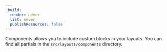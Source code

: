 ```yaml
---
_build:
  render: never
  list: never
  publishResources: false
---
```


Components allows you to include custom blocks in your layouts. You can find all partials in the `src/layouts/components` directory.
